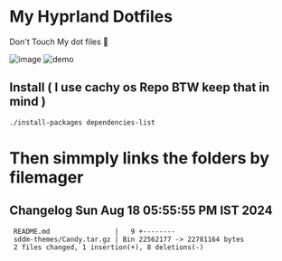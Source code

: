 # My Hyprland Dotfiles
  Don't Touch My dot files 🙂
 

  ![image](https://github.com/ALEX5402/dotfiles/assets/76860596/2fbe6020-4d76-4cf7-b052-58ff43cda405)
  ![demo](https://github.com/ALEX5402/dotfiles/assets/76860596/ff68bba7-e8da-49d3-a716-3ed3d73cfc25)

## Install ( I use cachy os Repo BTW keep that in mind )
``` ./install-packages dependencies-list ```

# Then simmply links the folders by filemager
 
## Changelog Sun Aug 18 05:55:55 PM IST 2024
```
 README.md                |   9 +--------
 sddm-themes/Candy.tar.gz | Bin 22562177 -> 22781164 bytes
 2 files changed, 1 insertion(+), 8 deletions(-)
```
 
